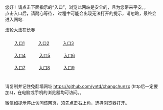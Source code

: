 您好！请点击下面指示的“入口”，浏览此网站是安全的，且为您带来平安。。 <br/>
点击入口后，请耐心等待， 过程中可能会出现无法打开的提示，请忽略，最终会进入网站. </br>

法轮大法在长春<br/>
<div style="padding:10px"><a style="margin:20px" target="_blank" href="https://d1eeqzxull8rkf.cloudfront.net/2Qpsp?hjqhykrh" id="ccLink1" rel="nofollow">入口1</a> <a target="_blank" style="margin:20px" href="https://d2p6qtafbdn7s2.cloudfront.net/2Qpsp?hghhjmgj" id="ccLink2" rel="nofollow">入口2</a> <a style="margin:20px" target="_blank" href="https://d2wsben63py1cl.cloudfront.net/2Qpsp?fbnat" id="ccLink3" rel="nofollow">入口3</a></div>

<div style="padding:10px" ><a style="margin:20px" target="_blank" href="https://d1eeqzxull8rkf.cloudfront.net/2Qpsp?hjqhykrh" id="ccLink4" rel="nofollow">入口4</a> <a style="margin:20px" href="https://d2p6qtafbdn7s2.cloudfront.net/2Qpsp?hghhjmgj" target="_blank" id="ccLink5" rel="nofollow">入口5</a> <a style="margin:20px" href="https://d2wsben63py1cl.cloudfront.net/2Qpsp?fbnat" target="_blank" id="ccLink6" rel="nofollow">入口6</a></div>

<div style="padding:10px"><a style="margin:20px" target="_blank" href="https://d1eeqzxull8rkf.cloudfront.net/2Qpsp?hjqhykrh" id="ccLink7" rel="nofollow">入口7</a> <a style="margin:20px" href="https://d2p6qtafbdn7s2.cloudfront.net/2Qpsp?hghhjmgj" target="_blank" id="ccLink8" rel="nofollow">入口8</a> <a style="margin:20px" target="_blank" href="https://d2wsben63py1cl.cloudfront.net/2Qpsp?fbnat" id="ccLink9" rel="nofollow">入口9</a></div>

<br/>



请复制并记住免翻墙网址 https://github.com/yntd/changchunzx (http后一定要加s)，在电脑或手机的浏览器均可访问。。<br/>

微信如提示停止访问该网页，须先点击右上角，选择浏览器打开。

